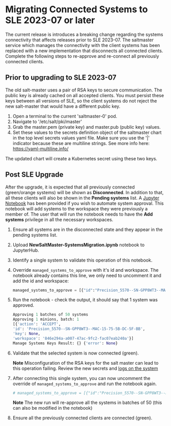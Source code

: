 # Migrating Connected Systems to SLE 2023-07 or later

The current release is introduces a breaking change regarding the systems connectivity that affects releases prior to SLE 2023-07. The saltmaster service which manages the connectivity with the client systems has been replaced with a new implementation that disconnects all connected clients. Complete the following steps to re-approve and re-connect all previously connected clients.

## Prior to upgrading to SLE 2023-07

The old salt-master uses a pair of RSA keys to secure communication. The public key is already cached on all
accepted clients. You must persist these keys between all versions of SLE, so the client systems do not reject the new salt-master
that would have a different public key.

1. Open a terminal to the current 'saltmaster-0' pod.
2. Navigate to '/etc/salt/pki/master'
3. Grab the master.pem (private key) and master.pub (public key) values.
4. Set these values to the secrets definition object of the saltmaster chart in the top level secrets values yaml file. Make sure
you use the '|' indicator because these are multiline strings. See more info here: <https://yaml-multiline.info/>

The updated chart will create a Kubernetes secret using these two keys.

## Post SLE Upgrade

After the upgrade, it is expected that all previously connected (green/orange systems) will be shown as **Disconnected**. In addition to that, all these clients will also be shown in the **Pending systems** list. A [Jupyter Notebook](./NewSaltMaster-SystemsMigration.ipynb) has been provided if you wish to automate system approval. This notebook will add systems to the workspace they were previously a member of. The user that will run the notebook needs to have the **Add systems** privilege in all the necessary workspaces.  

1. Ensure all systems are in the disconnected state and they appear in the pending systems list.
1. Upload **NewSaltMaster-SystemsMigration.ipynb** notebook to JupyterHub.
1. Identify a single system to validate this operation of this notebook.
1. Override `managed_systems_to_approve` with it's id and workspace. The notebook already
contains this line, we only need to uncomment it and add the id and workspace:

    ```python
    managed_systems_to_approve = [{"id":"Precision_5570--SN-GPP8WT3--MAC-15-75-5B-DC-5F-BB","workspace":"846e294a-a007-47ac-9fc2-fac07eab240a"}]
    ```

1. Run the notebook - check the output, it should say that 1 system was approved.

    ```python
    Approving 1 batches of 50 systems
    Approving 1 minions, batch: 1
    [{'action': 'ACCEPT',
    'id': 'Precision_5570--SN-GPP8WT3--MAC-15-75-5B-DC-5F-BB',
    'key': None,
    'workspace': '846e294a-a007-47ac-9fc2-fac07eab240a'}]
    Manage Systems Keys Result: {} {'error': None}
    ```

1. Validate that the selected system is now connected (green).

    **Note** Misconfiguration of the RSA keys for the salt master can lead to this operation failing. Review the new secrets and [logs on the system](https://knowledge.ni.com/KnowledgeArticleDetails?id=kA00Z000000kGcSSAU&l=en-US)
1. After connecting this single system, you can now uncomment the override of `managed_systems_to_approve` and run the notebook again.

    ```python
    # managed_systems_to_approve = [{"id":"Precision_5570--SN-GPP8WT3--MAC-15-75-5B-DC-5F-BB","workspace":"846e294a-a007-47ac-9fc2-fac07eab240a"}]
    ```

    **Note** The new run will re-approve all the systems in batches of 50 (this can also be modified in the notebook)
1. Ensure all the previously connected clients are connected (green).
